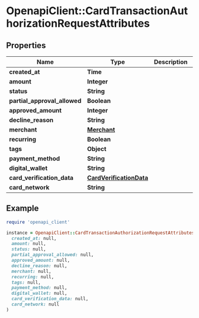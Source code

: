 # OpenapiClient::CardTransactionAuthorizationRequestAttributes

## Properties

| Name | Type | Description | Notes |
| ---- | ---- | ----------- | ----- |
| **created_at** | **Time** |  |  |
| **amount** | **Integer** |  |  |
| **status** | **String** |  |  |
| **partial_approval_allowed** | **Boolean** |  |  |
| **approved_amount** | **Integer** |  | [optional] |
| **decline_reason** | **String** |  | [optional] |
| **merchant** | [**Merchant**](Merchant.md) |  |  |
| **recurring** | **Boolean** |  |  |
| **tags** | **Object** |  | [optional] |
| **payment_method** | **String** |  | [optional] |
| **digital_wallet** | **String** |  | [optional] |
| **card_verification_data** | [**CardVerificationData**](CardVerificationData.md) |  | [optional] |
| **card_network** | **String** |  | [optional] |

## Example

```ruby
require 'openapi_client'

instance = OpenapiClient::CardTransactionAuthorizationRequestAttributes.new(
  created_at: null,
  amount: null,
  status: null,
  partial_approval_allowed: null,
  approved_amount: null,
  decline_reason: null,
  merchant: null,
  recurring: null,
  tags: null,
  payment_method: null,
  digital_wallet: null,
  card_verification_data: null,
  card_network: null
)
```

